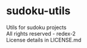 # sudoku-utils  
Utils for sudoku projects  
All rights reserved - redex-2  
License details in LICENSE.md  
